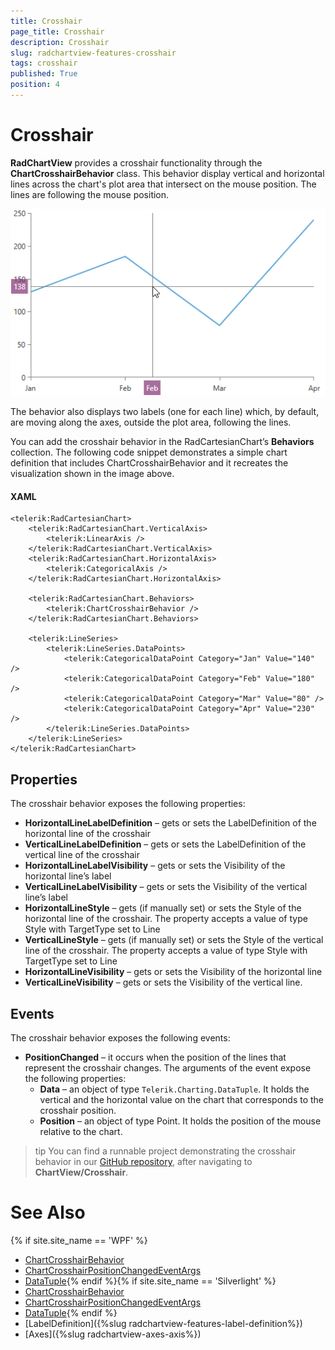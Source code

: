 ```yaml
---
title: Crosshair
page_title: Crosshair
description: Crosshair
slug: radchartview-features-crosshair
tags: crosshair
published: True
position: 4
---
```


# Crosshair

__RadChartView__ provides a crosshair functionality through the __ChartCrosshairBehavior__ class. This behavior display vertical and horizontal lines across the chart's plot area that intersect on the mouse position. The lines are following the mouse position.

![RadChartView - Crosshair Behavior](images/radchartview-features-behaviors-chrosshair_01.png)

The behavior also displays two labels (one for each line) which, by default, are moving along the axes, outside the plot area, following the lines.

You can add the crosshair behavior in the RadCartesianChart’s __Behaviors__ collection. The following code snippet demonstrates a simple chart definition that includes ChartCrosshairBehavior and it recreates the visualization shown in the image above.

#### __XAML__
	<telerik:RadCartesianChart>
		<telerik:RadCartesianChart.VerticalAxis>
			<telerik:LinearAxis />
		</telerik:RadCartesianChart.VerticalAxis>            
		<telerik:RadCartesianChart.HorizontalAxis>
			<telerik:CategoricalAxis />
		</telerik:RadCartesianChart.HorizontalAxis>
		
		<telerik:RadCartesianChart.Behaviors>
			<telerik:ChartCrosshairBehavior />
		</telerik:RadCartesianChart.Behaviors>
		
		<telerik:LineSeries>
			<telerik:LineSeries.DataPoints>
				<telerik:CategoricalDataPoint Category="Jan" Value="140" />
				<telerik:CategoricalDataPoint Category="Feb" Value="180" />
				<telerik:CategoricalDataPoint Category="Mar" Value="80" />
				<telerik:CategoricalDataPoint Category="Apr" Value="230" />
			</telerik:LineSeries.DataPoints>
		</telerik:LineSeries>
	</telerik:RadCartesianChart>

## Properties

The crosshair behavior exposes the following properties:
* __HorizontalLineLabelDefinition__ – gets or sets the LabelDefinition of the horizontal line of the crosshair
* __VerticalLineLabelDefinition__ – gets or sets the LabelDefinition of the vertical line of the crosshair
* __HorizontalLineLabelVisibility__ – gets or sets the Visibility of the horizontal line’s label
* __VerticalLineLabelVisibility__ – gets or sets the Visibility of the vertical line’s label
* __HorizontalLineStyle__ – gets (if manually set) or sets the Style of the horizontal line of the crosshair. The property accepts a value of type Style with TargetType set to Line
* __VerticalLineStyle__ – gets (if manually set) or sets the Style of the vertical line of the crosshair. The property accepts a value of type Style with TargetType set to Line
* __HorizontalLineVisibility__ – gets or sets the Visibility of the horizontal line
* __VerticalLineVisibility__ – gets or sets the Visibility of the vertical line.	

## Events

The crosshair behavior exposes the following events:
* __PositionChanged__ – it occurs when the position of the lines that represent the crosshair changes. The arguments of the event expose the following properties:
	* __Data__ – an object of type `Telerik.Charting.DataTuple`. It holds the vertical and the horizontal value on the chart that corresponds to the crosshair position.
	* __Position__ – an object of type Point. It holds the position of the mouse relative to the chart.

>tip You can find a runnable project demonstrating the crosshair behavior in our [GitHub repository](https://github.com/telerik/xaml-sdk), after navigating to __ChartView/Crosshair__.
	
# See Also	
{% if site.site_name == 'WPF' %}
* [ChartCrosshairBehavior](http://docs.telerik.com/devtools/wpf/api/html/t_telerik_windows_controls_chartview_chartcrosshairbehavior.htm)
* [ChartCrosshairPositionChangedEventArgs](http://docs.telerik.com/devtools/wpf/api/html/t_telerik_windows_controls_chartview_chartcrosshairpositionchangedeventargs.htm)
* [DataTuple](http://docs.telerik.com/devtools/wpf/api/html/t_telerik_charting_datatuple.htm){% endif %}{% if site.site_name == 'Silverlight' %}
* [ChartCrosshairBehavior](http://docs.telerik.com/devtools/Silverlight/api/html/t_telerik_windows_controls_chartview_chartcrosshairbehavior.htm)
* [ChartCrosshairPositionChangedEventArgs](http://docs.telerik.com/devtools/silverlight/api/html/t_telerik_windows_controls_chartview_chartcrosshairpositionchangedeventargs.htm)
* [DataTuple](http://docs.telerik.com/devtools/silverlight/api/html/t_telerik_charting_datatuple.htm){% endif %}
* [LabelDefinition]({%slug radchartview-features-label-definition%})
* [Axes]({%slug radchartview-axes-axis%})
